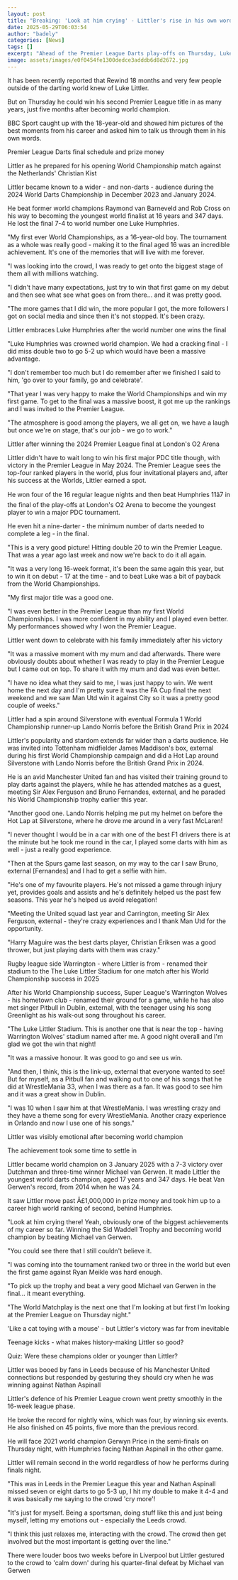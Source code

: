 ```yaml
---
layout: post
title: "Breaking: 'Look at him crying' - Littler's rise in his own words"
date: 2025-05-29T06:03:54
author: "badely"
categories: [News]
tags: []
excerpt: "Ahead of the Premier League Darts play-offs on Thursday, Luke Littler talks BBC Sport through some of the most iconic pictures from his career so far."
image: assets/images/e0f0454fe1300dedce3adddb6d8d2672.jpg
---
```


It has been recently reported that Rewind 18 months and very few people outside of the darting world knew of Luke Littler.

But on Thursday he could win his second Premier League title in as many years, just five months after becoming world champion.

BBC Sport caught up with the 18-year-old and showed him pictures of the best moments from his career and asked him to talk us through them in his own words. 

Premier League Darts final schedule and prize money

Littler as he prepared for his opening World Championship match against the Netherlands' Christian Kist

Littler became known to a wider - and non-darts - audience during the 2024 World Darts Championship in December 2023 and January 2024. 

He beat former world champions Raymond van Barneveld and Rob Cross on his way to becoming the youngest world finalist at 16 years and 347 days. He lost the final 7-4 to world number one Luke Humphries. 

"My first ever World Championships, as a 16-year-old boy. The tournament as a whole was really good - making it to the final aged 16 was an incredible achievement. It's one of the memories that will live with me forever.

"I was looking into the crowd, I was ready to get onto the biggest stage of them all with millions watching.

"I didn't have many expectations, just try to win that first game on my debut and then see what see what goes on from there... and it was pretty good.

"The more games that I did win, the more popular I got, the more followers I got on social media and since then it's not stopped. It's been crazy.

Littler embraces Luke Humphries after the world number one wins the final

"Luke Humphries was crowned world champion. We had a cracking final - I did miss double two to go 5-2 up which would have been a massive advantage.

"I don't remember too much but I do remember after we finished I said to him, 'go over to your family, go and celebrate'.

"That year I was very happy to make the World Championships and win my first game. To get to the final was a massive boost, it got me up the rankings and I was invited to the Premier League.

"The atmosphere is good among the players, we all get on, we have a laugh but once we're on stage, that's our job - we go to work."

Littler after winning the 2024 Premier League final at London's O2 Arena

Littler didn't have to wait long to win his first major PDC title though, with victory in the Premier League in May 2024. The Premier League sees the top-four ranked players in the world, plus four invitational players and, after his success at the Worlds, Littler earned a spot.

He won four of the 16 regular league nights and then beat Humphries 11â7 in the final of the play-offs at London's O2 Arena to become the youngest player to win a major PDC tournament. 

He even hit a nine-darter - the minimum number of darts needed to complete a leg - in the final. 

"This is a very good picture! Hitting double 20 to win the Premier League. That was a year ago last week and now we're back to do it all again.

"It was a very long 16-week format, it's been the same again this year, but to win it on debut - 17 at the time - and to beat Luke was a bit of payback from the World Championships.

"My first major title was a good one.

"I was even better in the Premier League than my first World Championships. I was more confident in my ability and I played even better. My performances showed why I won the Premier League.

Littler went down to celebrate with his family immediately after his victory

"It was a massive moment with my mum and dad afterwards. There were obviously doubts about whether I was ready to play in the Premier League but I came out on top. To share it with my mum and dad was even better.

"I have no idea what they said to me, I was just happy to win. We went home the next day and I'm pretty sure it was the FA Cup final the next weekend and we saw Man Utd win it against City so it was a pretty good couple of weeks."

Littler had a spin around Silverstone with eventual Formula 1 World Championship runner-up Lando Norris before the British Grand Prix in 2024

Littler's popularity and stardom extends far wider than a darts audience. He was invited into Tottenham midfielder James Maddison's box, external during his first World Championship campaign and did a Hot Lap around Silverstone with Lando Norris before the British Grand Prix in 2024. 

He is an avid Manchester United fan and has visited their training ground to play darts against the players, while he has attended matches as a guest, meeting Sir Alex Ferguson and Bruno Fernandes, external, and he paraded his World Championship trophy earlier this year.

"Another good one. Lando Norris helping me put my helmet on before the Hot Lap at Silverstone, where he drove me around in a very fast McLaren!

"I never thought I would be in a car with one of the best F1 drivers there is at the minute but he took me round in the car, I played some darts with him as well - just a really good experience.

"Then at the Spurs game last season, on my way to the car I saw Bruno, external [Fernandes] and I had to get a selfie with him. 

"He's one of my favourite players. He's not missed a game through injury yet, provides goals and assists and he's definitely helped us the past few seasons. This year he's helped us avoid relegation!

"Meeting the United squad last year and Carrington, meeting Sir Alex Ferguson, external - they're crazy experiences and I thank Man Utd for the opportunity.

"Harry Maguire was the best darts player, Christian Eriksen was a good thrower, but just playing darts with them was crazy."

Rugby league side Warrington - where Littler is from - renamed their stadium to the The Luke Littler Stadium for one match after his World Championship success in 2025

After his World Championship success, Super League's Warrington Wolves - his hometown club - renamed their ground for a game, while he has also met singer Pitbull in Dublin, external, with the teenager using his song Greenlight as his walk-out song throughout his career. 

"The Luke Littler Stadium. This is another one that is near the top - having Warrington Wolves' stadium named after me. A good night overall and I'm glad we got the win that night!

"It was a massive honour. It was good to go and see us win.

"And then, I think, this is the link-up, external that everyone wanted to see! But for myself, as a Pitbull fan and walking out to one of his songs that he did at WrestleMania 33, when I was there as a fan. It was good to see him and it was a great show in Dublin.

"I was 10 when I saw him at that WrestleMania. I was wrestling crazy and they have a theme song for every WrestleMania. Another crazy experience in Orlando and now I use one of his songs."

Littler was visibly emotional after becoming world champion

The achievement took some time to settle in

Littler became world champion on 3 January 2025 with a 7-3 victory over Dutchman and three-time winner Michael van Gerwen. It made Littler the youngest world darts champion, aged 17 years and 347 days. He beat Van Gerwen's record, from 2014 when he was 24. 

It saw Littler move past Â£1,000,000 in prize money and took him up to a career high world ranking of second, behind Humphries.

"Look at him crying there! Yeah, obviously one of the biggest achievements of my career so far. Winning the Sid Waddell Trophy and becoming world champion by beating Michael van Gerwen.

"You could see there that I still couldn't believe it.

"I was coming into the tournament ranked two or three in the world but even the first game against Ryan Meikle was hard enough.

"To pick up the trophy and beat a very good Michael van Gerwen in the final... it meant everything.

"The World Matchplay is the next one that I'm looking at but first I'm looking at the Premier League on Thursday night."

'Like a cat toying with a mouse' - but Littler's victory was far from inevitable

Teenage kicks - what makes history-making Littler so good?

Quiz: Were these champions older or younger than Littler?

Littler was booed by fans in Leeds because of his Manchester United connections but responded by gesturing they should cry when he was winning against Nathan Aspinall 

Littler's defence of his Premier League crown went pretty smoothly in the 16-week league phase. 

He broke the record for nightly wins, which was four, by winning six events. He also finished on 45 points, five more than the previous record. 

He will face 2021 world champion Gerwyn Price in the semi-finals on Thursday night, with Humphries facing Nathan Aspinall in the other game. 

Littler will remain second in the world regardless of how he performs during finals night.

"This was in Leeds in the Premier League this year and Nathan Aspinall missed seven or eight darts to go 5-3 up, I hit my double to make it 4-4 and it was basically me saying to the crowd 'cry more'!

"It's just for myself. Being a sportsman, doing stuff like this and just being myself, letting my emotions out - especially the Leeds crowd.

"I think this just relaxes me, interacting with the crowd. The crowd then get involved but the most important is getting over the line."

There were louder boos two weeks before in Liverpool but Littler gestured to the crowd to 'calm down' during his quarter-final defeat by Michael van Gerwen

